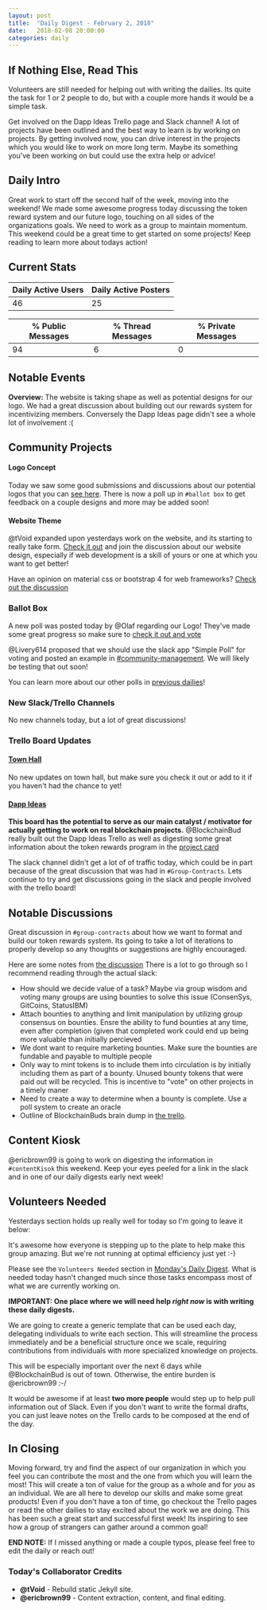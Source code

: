 ```yaml
---
layout: post
title:  "Daily Digest - February 2, 2018"
date:   2018-02-08 20:00:00
categories: daily
---
```

## If Nothing Else, Read This
Volunteers are still needed for helping out with writing the dailies.  Its quite the task for 1 or 2 people to do, but with a couple more hands it would be a simple task.  

Get involved on the Dapp Ideas Trello page and Slack channel! A lot of projects have been outlined and the best way to learn is by working on projects. By getting involved now, you can drive interest in the projects which you would like to work on more long term.  Maybe its something you've been working on but could use the extra help or advice!  

## Daily Intro
Great work to start off the second half of the week, moving into the weekend!  We made some awesome progress today discussing the token reward system and our future logo, touching on all sides of the organizations goals. We need to work as a group to maintain momentum.  This weekend could be a great time to get started on some projects! Keep reading to learn more about todays action!

## Current Stats

| Daily Active Users | Daily Active Posters|
|--------------------|---------------------|
| 46  | 25   |

| % Public Messages | % Thread Messages | % Private Messages |
|-------------------|-------------------|--------------------|
| 94 | 6 | 0  |


## Notable Events
**Overview:** 
The website is taking shape as well as potential designs for our logo. 
We had a great discussion about building out our rewards system for incentivizing members.
Conversely the Dapp Ideas page didn't see a whole lot of involvement :(

## Community Projects

#### Logo Concept
Today we saw some good submissions and discussions about our potential logos that you can [see here](https://dappsociety.slack.com/files/U940KDSQ3/F965D9ZNE/image_uploaded_from_ios.jpg).  There is now a poll up in `#ballot box` to get feedback on a couple designs and more may be added soon!

#### Website Theme
@tVoid expanded upon yesterdays work on the website, and its starting to really take form. [Check it out](https://dappsociety.github.io/) and join the discussion about our website design, especially if web development is a skill of yours or one at which you want to get better!

Have an opinion on material css or bootstrap 4 for web frameworks? [Check out the discussion](https://dappsociety.slack.com/archives/C93CZR93K/p1518124058000625)


### Ballot Box
A new poll was posted today by @Olaf regarding our Logo!  They've made some great progress so make sure to [check it out and vote](https://dappsociety.slack.com/files/U955F5K0F/F969J5ZS6/instasize_180208212202.png)

@Livery614 proposed that we should use the slack app "Simple Poll" for voting and posted an example in [#community-management](https://dappsociety.slack.com/archives/C93ARTCGG/p1518125536000404).  We will likely be testing that out soon! 

You can learn more about our other polls in [previous dailies](https://dappsociety.github.io/digest_archive/)!

### New  Slack/Trello Channels
No new channels today, but a lot of great discussions!

### Trello Board Updates

#### [Town Hall](https://trello.com/b/Gpm7rwac/town-hall)
No new updates on town hall, but make sure you check it out or add to it if you haven't had the chance to yet!

#### [Dapp Ideas](https://trello.com/b/UNFkVdpL/dapp-ideas)
**This board has the potential to serve as our main catalyst / motivator for actually getting to work on real blockchain projects.**
@BlockchainBud really built out the Dapp Ideas Trello as well as digesting some great information about the token rewards program in the [project card](https://trello.com/c/1NVM4yp3/4-token-reward-system-for-bootstrapping-projects)

The slack channel didn't get a lot of of traffic today, which could be in part because of the great discussion that was had in `#Group-Contracts`.  Lets continue to try and get discussions going in the slack and people involved with the trello board!

## Notable Discussions 
Great discussion in `#group-contracts` about how we want to format and build our token rewards system. Its going to take a lot of iterations to properly develop so any thoughts or suggestions are highly encouraged.

Here are some notes from [the discussion](https://dappsociety.slack.com/archives/C9403E24A/p1518071842000196)  There is a lot to go through so I recommend reading through the actual slack: 

* How should we decide value of a task? Maybe via group wisdom and voting many groups are using bounties to solve this issue (ConsenSys, GitCoins, StatusIBM)
* Attach bounties to anything and limit manipulation by utilizing group consensus on bounties. Ensre the ability to fund bounties at any time, even after completion (given that completed work could end up being more valuable than initially percieved
* We dont want to require marketing bounties. Make sure the bounties are fundable and payable to multiple people
* Only way to mint tokens is to include them into circulation is by initially including them as part of a bounty. Unused bounty tokens that were paid out will be recycled. This is incentive to "vote" on other projects in a timely maner
* Need to create a way to determine when a bounty is complete. Use a poll system to create an oracle
* Outline of BlockchainBuds brain dump in [the trello](https://trello.com/c/1NVM4yp3/4-token-reward-system-for-bootstrapping-projects).

## Content Kiosk
@ericbrown99 is going to work on digesting the information in `#contentKisok` this weekend.  Keep your eyes peeled for a link in the slack and in one of our daily digests early next week!

## Volunteers Needed
Yesterdays section holds up really well for today so I'm going to leave it below: 

It's awesome how everyone is stepping up to the plate to help make this group amazing. But we're not running at optimal efficiency just yet :-)

Please see the `Volunteers Needed` section in [Monday's Daily Digest](https://dappsociety.github.io/daily_digest_archive/daily/2018/02/05/daily-digest.html). What is needed today hasn't changed much since those tasks encompass most of what we are currently working on.

**IMPORTANT: One place where we will need help _right now_ is with writing these daily digests.**

We are going to create a generic template that can be used each day, delegating individuals to write each section. This will streamline the process immediately and be a beneficial structure once we scale, requiring contributions from individuals with more specialized knowledge on projects.

This will be especially important over the next 6 days while @BlockchainBud is out of town. Otherwise, the entire burden is @ericbrown99 :-/

It would be awesome if at least **two more people** would step up to help pull information out of Slack. Even if you don't want to write the formal drafts, you can just leave notes on the Trello cards to be composed at the end of the day.

## In Closing
Moving forward, try and find the aspect of our organization in which you feel you can contribute the most and the one from which you will learn the most! This will create a ton of value for the group as a whole and for *you* as an individual.  We are all here to develop our skills and make some great products! Even if you don't have a ton of time, go checkout the Trello pages or read the other dailies to stay excited about the work we are doing. This has been such a great start and successful first week! Its inspiring to see how a group of strangers can gather around a common goal!

**END NOTE:** If I missed anything or made a couple typos, please feel free to edit the daily or reach out!


### Today's Collaborator Credits
* __@tVoid__ - Rebuild static Jekyll site.
* __@ericbrown99__ - Content extraction, content, and final editing.
